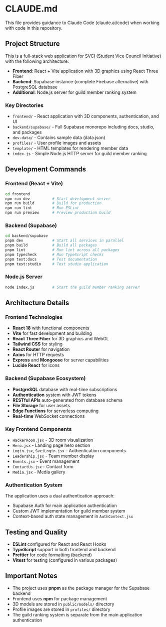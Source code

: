 # CLAUDE.md

This file provides guidance to Claude Code (claude.ai/code) when working with code in this repository.

## Project Structure

This is a full-stack web application for SVCI (Student Vice Council Initiative) with the following architecture:

- **Frontend**: React + Vite application with 3D graphics using React Three Fiber
- **Backend**: Supabase instance (complete Firebase alternative) with PostgreSQL database
- **Additional**: Node.js server for guild member ranking system

### Key Directories

- `frontend/` - React application with 3D components, authentication, and UI
- `backend/supabase/` - Full Supabase monorepo including docs, studio, and packages
- `dev-data/` - Contains sample data (data.json)
- `profiles/` - User profile images and assets
- `template/` - HTML templates for rendering member data
- `index.js` - Simple Node.js HTTP server for guild member ranking

## Development Commands

### Frontend (React + Vite)
```bash
cd frontend
npm run dev          # Start development server
npm run build        # Build for production
npm run lint         # Run ESLint
npm run preview      # Preview production build
```

### Backend (Supabase)
```bash
cd backend/supabase
pnpm dev             # Start all services in parallel
pnpm build           # Build all packages
pnpm lint            # Run lint across all packages
pnpm typecheck       # Run TypeScript checks
pnpm test:docs       # Test documentation
pnpm test:studio     # Test studio application
```

### Node.js Server
```bash
node index.js        # Start the guild member ranking server
```

## Architecture Details

### Frontend Technologies
- **React 18** with functional components
- **Vite** for fast development and building
- **React Three Fiber** for 3D graphics and WebGL
- **Tailwind CSS** for styling
- **React Router** for navigation
- **Axios** for HTTP requests
- **Express** and **Mongoose** for server capabilities
- **Lucide React** for icons

### Backend (Supabase Ecosystem)
- **PostgreSQL** database with real-time subscriptions
- **Authentication** system with JWT tokens
- **RESTful APIs** auto-generated from database schema
- **File Storage** for user assets
- **Edge Functions** for serverless computing
- **Real-time** WebSocket connections

### Key Frontend Components
- `HackerRoom.jsx` - 3D room visualization
- `Hero.jsx` - Landing page hero section
- `Login.jsx`, `SvciLogin.jsx` - Authentication components
- `Leadership.jsx` - Team member display
- `Events.jsx` - Event management
- `ContactUs.jsx` - Contact form
- `Media.jsx` - Media gallery

### Authentication System
The application uses a dual authentication approach:
- Supabase Auth for main application authentication
- Custom JWT implementation for guild member system
- Context-based auth state management in `AuthContext.jsx`

## Testing and Quality

- **ESLint** configured for React and React Hooks
- **TypeScript** support in both frontend and backend
- **Prettier** for code formatting (backend)
- **Vitest** for testing (configured in various packages)

## Important Notes

- The project uses **pnpm** as the package manager for the Supabase backend
- Frontend uses **npm** for package management
- 3D models are stored in `public/models/` directory
- Profile images are stored in `profiles/` directory
- The guild ranking system is separate from the main application authentication